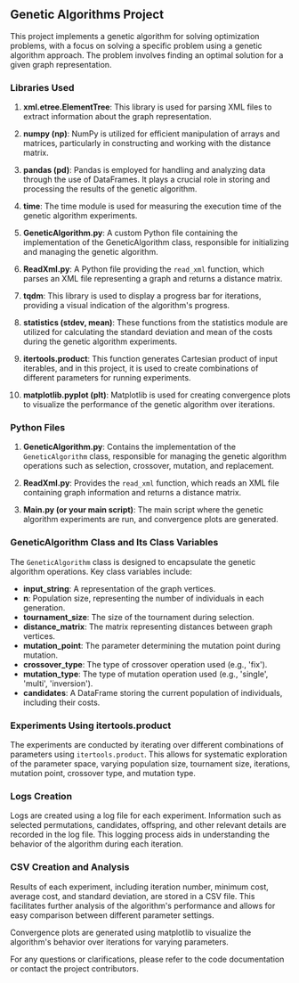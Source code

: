 
## Genetic Algorithms Project

This project implements a genetic algorithm for solving optimization problems, with a focus on solving a specific problem using a genetic algorithm approach. The problem involves finding an optimal solution for a given graph representation.

### Libraries Used

1. **xml.etree.ElementTree**: This library is used for parsing XML files to extract information about the graph representation.

2. **numpy (np)**: NumPy is utilized for efficient manipulation of arrays and matrices, particularly in constructing and working with the distance matrix.

3. **pandas (pd)**: Pandas is employed for handling and analyzing data through the use of DataFrames. It plays a crucial role in storing and processing the results of the genetic algorithm.

4. **time**: The time module is used for measuring the execution time of the genetic algorithm experiments.

5. **GeneticAlgorithm.py**: A custom Python file containing the implementation of the GeneticAlgorithm class, responsible for initializing and managing the genetic algorithm.

6. **ReadXml.py**: A Python file providing the `read_xml` function, which parses an XML file representing a graph and returns a distance matrix.

7. **tqdm**: This library is used to display a progress bar for iterations, providing a visual indication of the algorithm's progress.

8. **statistics (stdev, mean)**: These functions from the statistics module are utilized for calculating the standard deviation and mean of the costs during the genetic algorithm experiments.

9. **itertools.product**: This function generates Cartesian product of input iterables, and in this project, it is used to create combinations of different parameters for running experiments.

10. **matplotlib.pyplot (plt)**: Matplotlib is used for creating convergence plots to visualize the performance of the genetic algorithm over iterations.

### Python Files

1. **GeneticAlgorithm.py**: Contains the implementation of the `GeneticAlgorithm` class, responsible for managing the genetic algorithm operations such as selection, crossover, mutation, and replacement.

2. **ReadXml.py**: Provides the `read_xml` function, which reads an XML file containing graph information and returns a distance matrix.

3. **Main.py (or your main script)**: The main script where the genetic algorithm experiments are run, and convergence plots are generated.

### GeneticAlgorithm Class and Its Class Variables

The `GeneticAlgorithm` class is designed to encapsulate the genetic algorithm operations. Key class variables include:

- **input_string**: A representation of the graph vertices.
- **n**: Population size, representing the number of individuals in each generation.
- **tournament_size**: The size of the tournament during selection.
- **distance_matrix**: The matrix representing distances between graph vertices.
- **mutation_point**: The parameter determining the mutation point during mutation.
- **crossover_type**: The type of crossover operation used (e.g., 'fix').
- **mutation_type**: The type of mutation operation used (e.g., 'single', 'multi', 'inversion').
- **candidates**: A DataFrame storing the current population of individuals, including their costs.

### Experiments Using itertools.product

The experiments are conducted by iterating over different combinations of parameters using `itertools.product`. This allows for systematic exploration of the parameter space, varying population size, tournament size, iterations, mutation point, crossover type, and mutation type.

### Logs Creation

Logs are created using a log file for each experiment. Information such as selected permutations, candidates, offspring, and other relevant details are recorded in the log file. This logging process aids in understanding the behavior of the algorithm during each iteration.

### CSV Creation and Analysis

Results of each experiment, including iteration number, minimum cost, average cost, and standard deviation, are stored in a CSV file. This facilitates further analysis of the algorithm's performance and allows for easy comparison between different parameter settings.

Convergence plots are generated using matplotlib to visualize the algorithm's behavior over iterations for varying parameters.

For any questions or clarifications, please refer to the code documentation or contact the project contributors.